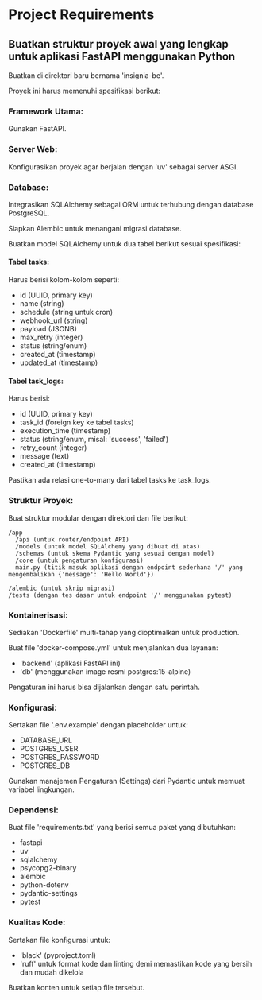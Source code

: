# Project Requirements

## Buatkan struktur proyek awal yang lengkap untuk aplikasi FastAPI menggunakan Python

Buatkan di direktori baru bernama 'insignia-be'.

Proyek ini harus memenuhi spesifikasi berikut:

### Framework Utama:
Gunakan FastAPI.

### Server Web:
Konfigurasikan proyek agar berjalan dengan 'uv' sebagai server ASGI.

### Database:
Integrasikan SQLAlchemy sebagai ORM untuk terhubung dengan database PostgreSQL.

Siapkan Alembic untuk menangani migrasi database.

Buatkan model SQLAlchemy untuk dua tabel berikut sesuai spesifikasi:

#### Tabel tasks:
Harus berisi kolom-kolom seperti:
- id (UUID, primary key)
- name (string)
- schedule (string untuk cron)
- webhook_url (string)
- payload (JSONB)
- max_retry (integer)
- status (string/enum)
- created_at (timestamp)
- updated_at (timestamp)

#### Tabel task_logs:
Harus berisi:
- id (UUID, primary key)
- task_id (foreign key ke tabel tasks)
- execution_time (timestamp)
- status (string/enum, misal: 'success', 'failed')
- retry_count (integer)
- message (text)
- created_at (timestamp)

Pastikan ada relasi one-to-many dari tabel tasks ke task_logs.

### Struktur Proyek:
Buat struktur modular dengan direktori dan file berikut:

```
/app
  /api (untuk router/endpoint API)
  /models (untuk model SQLAlchemy yang dibuat di atas)
  /schemas (untuk skema Pydantic yang sesuai dengan model)
  /core (untuk pengaturan konfigurasi)
  main.py (titik masuk aplikasi dengan endpoint sederhana '/' yang mengembalikan {'message': 'Hello World'})

/alembic (untuk skrip migrasi)
/tests (dengan tes dasar untuk endpoint '/' menggunakan pytest)
```

### Kontainerisasi:
Sediakan 'Dockerfile' multi-tahap yang dioptimalkan untuk production.

Buat file 'docker-compose.yml' untuk menjalankan dua layanan:
- 'backend' (aplikasi FastAPI ini)
- 'db' (menggunakan image resmi postgres:15-alpine)

Pengaturan ini harus bisa dijalankan dengan satu perintah.

### Konfigurasi:
Sertakan file '.env.example' dengan placeholder untuk:
- DATABASE_URL
- POSTGRES_USER
- POSTGRES_PASSWORD
- POSTGRES_DB

Gunakan manajemen Pengaturan (Settings) dari Pydantic untuk memuat variabel lingkungan.

### Dependensi:
Buat file 'requirements.txt' yang berisi semua paket yang dibutuhkan:
- fastapi
- uv
- sqlalchemy
- psycopg2-binary
- alembic
- python-dotenv
- pydantic-settings
- pytest

### Kualitas Kode:
Sertakan file konfigurasi untuk:
- 'black' (pyproject.toml)
- 'ruff' untuk format kode dan linting demi memastikan kode yang bersih dan mudah dikelola

Buatkan konten untuk setiap file tersebut.